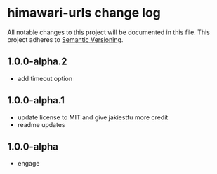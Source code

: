 # himawari-urls change log

All notable changes to this project will be documented in this file.
This project adheres to [Semantic Versioning](http://semver.org/).

## 1.0.0-alpha.2
* add timeout option

## 1.0.0-alpha.1
* update license to MIT and give jakiestfu more credit
* readme updates

## 1.0.0-alpha
* engage
